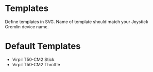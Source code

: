 # Templates

Define templates in SVG. Name of template should match your Joystick Gremlin device name.

# Default Templates

- Virpil T50-CM2 Stick
- Virpil T50-CM2 Throttle
